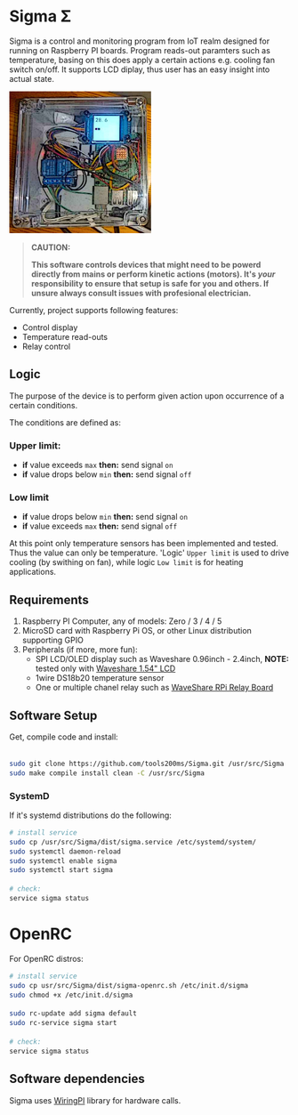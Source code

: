 # Sigma Σ

Sigma is a control and monitoring program from IoT realm designed for running on Raspberry PI boards. Program reads-out paramters such as temperature, basing on this does apply a certain actions e.g. cooling fan switch on/off.
It supports LCD diplay, thus user has an easy insight into actual state.

![Setup](./doc/PiAndSigma-255x255.jpeg "Setup: PI with display, temp. sensor and relay")

> **CAUTION:**
> 
> **This software controls devices that might need to be powerd directly from mains or perform kinetic actions (motors). It's *your* responsibility to ensure that setup is safe for you and others. If unsure always consult issues with profesional electrician.**

Currently, project supports following features: 
- Control display
- Temperature read-outs
- Relay control

## Logic

The purpose of the device is to perform given action upon occurrence of a certain conditions.

The conditions are defined as: 
### Upper limit: 
- **if** value exceeds `max` **then:** send signal `on`
- **if** value drops below `min` **then:** send signal `off`
### Low limit
- **if** value drops below `min` **then:** send signal `on`
- **if** value exceeds `max` **then:** send signal `off`

At this point only temperature sensors has been implemented and tested. Thus the value can only be temperature. 'Logic' `Upper limit` is used to drive cooling (by swithing on fan), while logic `Low limit` is for heating applications.


## Requirements

1. Raspberry PI Computer, any of models: Zero / 3 / 4 / 5
2. MicroSD card with Raspberry Pi OS, or other Linux distribution supporting GPIO
3. Peripherals (if more, more fun): 
   * SPI LCD/OLED display such as Waveshare 0.96inch - 2.4inch, **NOTE:** tested only with [Waveshare 1.54" LCD](https://www.waveshare.com/wiki/1.54inch_LCD_Module)
   * 1wire DS18b20 temperature sensor
   * One or multiple chanel relay such as [WaveShare RPi Relay Board](https://www.waveshare.com/wiki/RPi_Relay_Board)


## Software Setup
Get, compile code and install: 
```bash

sudo git clone https://github.com/tools200ms/Sigma.git /usr/src/Sigma
sudo make compile install clean -C /usr/src/Sigma
```
### SystemD
If it's systemd distributions do the following:

```bash
# install service
sudo cp /usr/src/Sigma/dist/sigma.service /etc/systemd/system/
sudo systemctl daemon-reload
sudo systemctl enable sigma
sudo systemctl start sigma

# check: 
service sigma status
```
# OpenRC
For OpenRC distros: 
```bash
# install service
sudo cp usr/src/Sigma/dist/sigma-openrc.sh /etc/init.d/sigma
sudo chmod +x /etc/init.d/sigma

sudo rc-update add sigma default
sudo rc-service sigma start

# check: 
service sigma status
```

## Software dependencies

Sigma uses [WiringPI](https://github.com/WiringPi/WiringPi) library for hardware calls.




